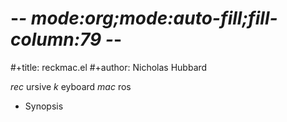 # -*- mode:org;mode:auto-fill;fill-column:79 -*-
#+title: reckmac.el 
#+author: Nicholas Hubbard

*rec* ursive *k* eyboard *mac* ros

* Synopsis
